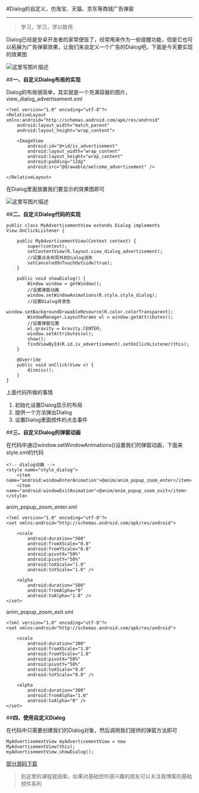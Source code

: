 #Dialog的自定义，仿淘宝、天猫、京东等商城广告弹窗


----------
>学习，学习，学以致用

Dialog已经是安卓开发者的家常便饭了，经常用来作为一些提醒功能，但是它也可以拓展为广告弹窗效果，让我们来自定义一个广告的Dialog吧。下面是今天要实现的效果图

![这里写图片描述](http://img.blog.csdn.net/20170718003435410?watermark/2/text/aHR0cDovL2Jsb2cuY3Nkbi5uZXQvcXFfMzAzNzk2ODk=/font/5a6L5L2T/fontsize/400/fill/I0JBQkFCMA==/dissolve/70/gravity/SouthEast)

##**一、自定义Dialog布局的实现**

Dialog的布局很简单，其实就是一个充满容器的图片，view_dialog_advertisement.xml
```
<?xml version="1.0" encoding="utf-8"?>
<RelativeLayout xmlns:android="http://schemas.android.com/apk/res/android"
    android:layout_width="match_parent"
    android:layout_height="wrap_content">

    <ImageView
        android:id="@+id/iv_advertisement"
        android:layout_width="wrap_content"
        android:layout_height="wrap_content"
        android:padding="12dp"
        android:src="@drawable/welcome_advertisement" />

</RelativeLayout>
```
在Dialog里面放置我们要显示的效果图即可

![这里写图片描述](http://img.blog.csdn.net/20170717235910381?watermark/2/text/aHR0cDovL2Jsb2cuY3Nkbi5uZXQvcXFfMzAzNzk2ODk=/font/5a6L5L2T/fontsize/400/fill/I0JBQkFCMA==/dissolve/70/gravity/SouthEast)


##**二、自定义Dialog代码的实现**

```
public class MyAdvertisementView extends Dialog implements View.OnClickListener {

    public MyAdvertisementView(Context context) {
        super(context);
        setContentView(R.layout.view_dialog_advertisement);
        //设置点击布局外则Dialog消失
        setCanceledOnTouchOutside(true);
    }

    public void showDialog() {
        Window window = getWindow();
        //设置弹窗动画
        window.setWindowAnimations(R.style.style_dialog);
        //设置Dialog背景色
        window.setBackgroundDrawableResource(R.color.colorTransparent);
        WindowManager.LayoutParams wl = window.getAttributes();
        //设置弹窗位置
        wl.gravity = Gravity.CENTER;
        window.setAttributes(wl);
        show();
        findViewById(R.id.iv_advertisement).setOnClickListener(this);
    }

    @Override
    public void onClick(View v) {
        dismiss();
    }
}
```
上面代码所做的事情

1. 初始化设置Dialog显示的布局
2. 提供一个方法弹出Dialog
3. 设置Dialog里面控件的点击事件


##**三、自定义Dialog的弹窗动画**

在代码中通过window.setWindowAnimations()设置我们的弹窗动画，下面来style.xml的代码

```
<!-- dialog动画 -->
<style name="style_dialog">
    <item name="android:windowEnterAnimation">@anim/anim_popup_zoom_enter</item>
    <item name="android:windowExitAnimation">@anim/anim_popup_zoom_exit</item>
</style>
```
anim_popup_zoom_enter.xml

```
<?xml version="1.0" encoding="utf-8"?>
<set xmlns:android="http://schemas.android.com/apk/res/android">

    <scale
        android:duration="500"
        android:fromXScale="0.8"
        android:fromYScale="0.8"
        android:pivotX="50%"
        android:pivotY="50%"
        android:toXScale="1.0"
        android:toYScale="1.0" />

    <alpha
        android:duration="500"
        android:fromAlpha="0"
        android:toAlpha="1.0" />
</set>
```

anim_popup_zoom_exit.xml

```
<?xml version="1.0" encoding="utf-8"?>
<set xmlns:android="http://schemas.android.com/apk/res/android">

    <scale
        android:duration="300"
        android:fromXScale="1.0"
        android:fromYScale="1.0"
        android:pivotX="50%"
        android:pivotY="50%"
        android:toXScale="0.8"
        android:toYScale="0.8" />

    <alpha
        android:duration="300"
        android:fromAlpha="1.0"
        android:toAlpha="0" />
</set>
```


##**四、使用自定义Dialog**

在代码中只需要创建我们的Dialog对象，然后调用我们提供的弹窗方法即可

```
MyAdvertisementView myAdvertisementView = new MyAdvertisementView(this);
myAdvertisementView.showDialog();
```

[部分源码下载](http://download.csdn.net/detail/qq_30379689/9901857)

>到这里的课程就结束，如果对基础控件感兴趣的朋友可以关注我博客的基础控件系列